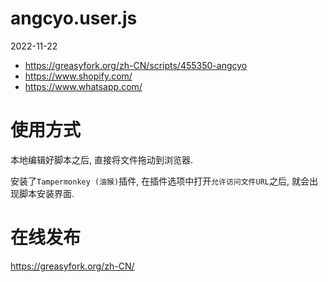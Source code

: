 # angcyo.user.js
2022-11-22

- https://greasyfork.org/zh-CN/scripts/455350-angcyo
- https://www.shopify.com/
- https://www.whatsapp.com/

# 使用方式

本地编辑好脚本之后, 直接将文件拖动到浏览器.

安装了`Tampermonkey (油猴)`插件, 在插件选项中打开`允许访问文件URL`之后, 就会出现脚本安装界面.

# 在线发布

https://greasyfork.org/zh-CN/
